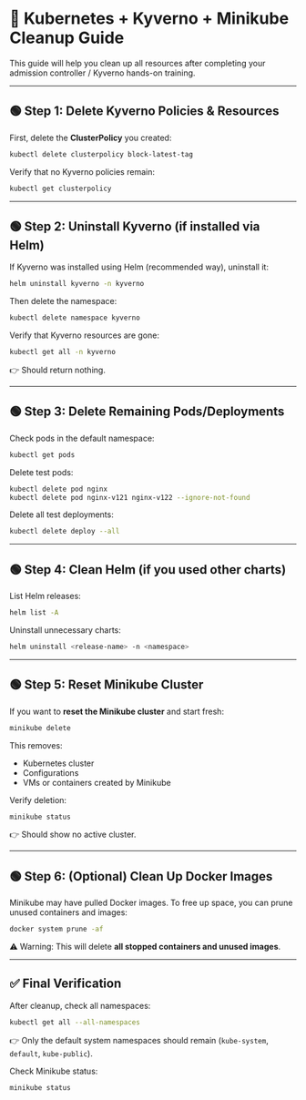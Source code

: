

# 🧹 **Kubernetes + Kyverno + Minikube Cleanup Guide**

This guide will help you clean up all resources after completing your admission controller / Kyverno hands-on training.

---

## 🟢 **Step 1: Delete Kyverno Policies & Resources**

First, delete the **ClusterPolicy** you created:

```bash
kubectl delete clusterpolicy block-latest-tag
```

Verify that no Kyverno policies remain:

```bash
kubectl get clusterpolicy
```

---

## 🟢 **Step 2: Uninstall Kyverno (if installed via Helm)**

If Kyverno was installed using Helm (recommended way), uninstall it:

```bash
helm uninstall kyverno -n kyverno
```

Then delete the namespace:

```bash
kubectl delete namespace kyverno
```

Verify that Kyverno resources are gone:

```bash
kubectl get all -n kyverno
```

👉 Should return nothing.

---

## 🟢 **Step 3: Delete Remaining Pods/Deployments**

Check pods in the default namespace:

```bash
kubectl get pods
```

Delete test pods:

```bash
kubectl delete pod nginx
kubectl delete pod nginx-v121 nginx-v122 --ignore-not-found
```

Delete all test deployments:

```bash
kubectl delete deploy --all
```

---

## 🟢 **Step 4: Clean Helm (if you used other charts)**

List Helm releases:

```bash
helm list -A
```

Uninstall unnecessary charts:

```bash
helm uninstall <release-name> -n <namespace>
```

---

## 🟢 **Step 5: Reset Minikube Cluster**

If you want to **reset the Minikube cluster** and start fresh:

```bash
minikube delete
```

This removes:

* Kubernetes cluster
* Configurations
* VMs or containers created by Minikube

Verify deletion:

```bash
minikube status
```

👉 Should show no active cluster.

---

## 🟢 **Step 6: (Optional) Clean Up Docker Images**

Minikube may have pulled Docker images. To free up space, you can prune unused containers and images:

```bash
docker system prune -af
```

⚠️ Warning: This will delete **all stopped containers and unused images**.

---

## ✅ **Final Verification**

After cleanup, check all namespaces:

```bash
kubectl get all --all-namespaces
```

👉 Only the default system namespaces should remain (`kube-system`, `default`, `kube-public`).

Check Minikube status:

```bash
minikube status
```



